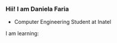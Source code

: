 ### Hii! I am Daniela Faria

-  Computer Engineering Student at Inatel

I am learning:
<i class="devicon-java-plain-wordmark"></i>
<i class="devicon-mysql-plain"></i>
<i class="devicon-cplusplus-line"></i>
<i class="devicon-javascript-plain"></i>
<i class="devicon-github-original-wordmark"></i>



